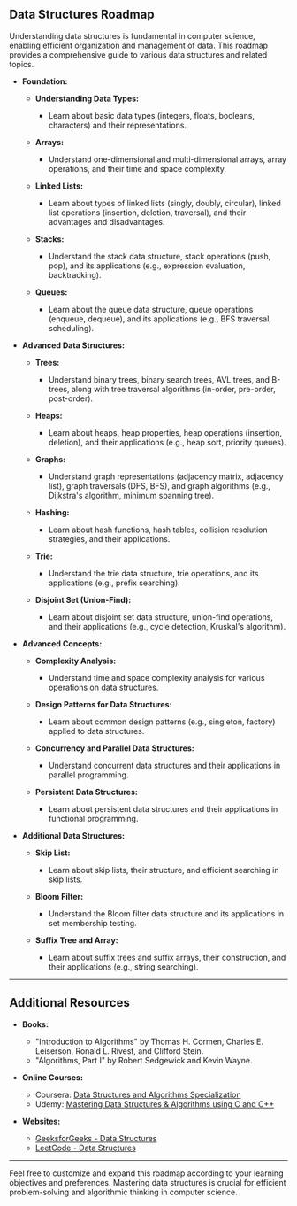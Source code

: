 ## Data Structures Roadmap

Understanding data structures is fundamental in computer science, enabling efficient organization and management of data. This roadmap provides a comprehensive guide to various data structures and related topics.

- **Foundation:**
  - **Understanding Data Types:**
    - Learn about basic data types (integers, floats, booleans, characters) and their representations.

  - **Arrays:**
    - Understand one-dimensional and multi-dimensional arrays, array operations, and their time and space complexity.

  - **Linked Lists:**
    - Learn about types of linked lists (singly, doubly, circular), linked list operations (insertion, deletion, traversal), and their advantages and disadvantages.

  - **Stacks:**
    - Understand the stack data structure, stack operations (push, pop), and its applications (e.g., expression evaluation, backtracking).

  - **Queues:**
    - Learn about the queue data structure, queue operations (enqueue, dequeue), and its applications (e.g., BFS traversal, scheduling).

- **Advanced Data Structures:**
  - **Trees:**
    - Understand binary trees, binary search trees, AVL trees, and B-trees, along with tree traversal algorithms (in-order, pre-order, post-order).

  - **Heaps:**
    - Learn about heaps, heap properties, heap operations (insertion, deletion), and their applications (e.g., heap sort, priority queues).

  - **Graphs:**
    - Understand graph representations (adjacency matrix, adjacency list), graph traversals (DFS, BFS), and graph algorithms (e.g., Dijkstra's algorithm, minimum spanning tree).

  - **Hashing:**
    - Learn about hash functions, hash tables, collision resolution strategies, and their applications.

  - **Trie:**
    - Understand the trie data structure, trie operations, and its applications (e.g., prefix searching).

  - **Disjoint Set (Union-Find):**
    - Learn about disjoint set data structure, union-find operations, and their applications (e.g., cycle detection, Kruskal's algorithm).

- **Advanced Concepts:**
  - **Complexity Analysis:**
    - Understand time and space complexity analysis for various operations on data structures.

  - **Design Patterns for Data Structures:**
    - Learn about common design patterns (e.g., singleton, factory) applied to data structures.

  - **Concurrency and Parallel Data Structures:**
    - Understand concurrent data structures and their applications in parallel programming.

  - **Persistent Data Structures:**
    - Learn about persistent data structures and their applications in functional programming.

- **Additional Data Structures:**
  - **Skip List:**
    - Learn about skip lists, their structure, and efficient searching in skip lists.

  - **Bloom Filter:**
    - Understand the Bloom filter data structure and its applications in set membership testing.

  - **Suffix Tree and Array:**
    - Learn about suffix trees and suffix arrays, their construction, and their applications (e.g., string searching).

---

## Additional Resources

- **Books:**

  - "Introduction to Algorithms" by Thomas H. Cormen, Charles E. Leiserson, Ronald L. Rivest, and Clifford Stein.
  - "Algorithms, Part I" by Robert Sedgewick and Kevin Wayne.

- **Online Courses:**

  - Coursera: [Data Structures and Algorithms Specialization](https://www.coursera.org/specializations/data-structures-algorithms)
  - Udemy: [Mastering Data Structures & Algorithms using C and C++](https://www.udemy.com/course/datastructurescncpp/)

- **Websites:**

  - [GeeksforGeeks - Data Structures](https://www.geeksforgeeks.org/data-structures/)
  - [LeetCode - Data Structures](https://leetcode.com/problemset/algorithms/)

---

Feel free to customize and expand this roadmap according to your learning objectives and preferences. Mastering data structures is crucial for efficient problem-solving and algorithmic thinking in computer science.